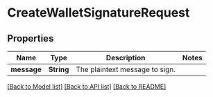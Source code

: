 # CreateWalletSignatureRequest

## Properties

Name | Type | Description | Notes
------------ | ------------- | ------------- | -------------
**message** | **String** | The plaintext message to sign. | 

[[Back to Model list]](../README.md#documentation-for-models) [[Back to API list]](../README.md#documentation-for-api-endpoints) [[Back to README]](../README.md)


